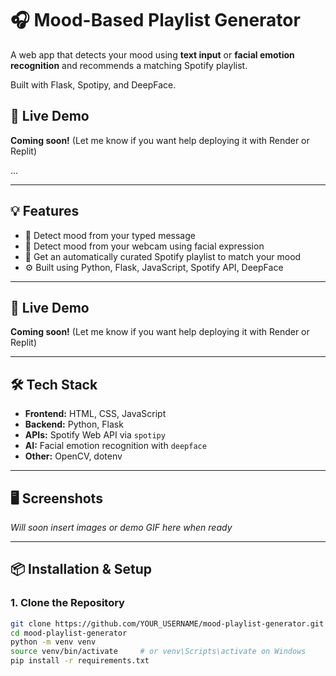 # 🎧 Mood-Based Playlist Generator

A web app that detects your mood using **text input** or **facial emotion recognition** and recommends a matching Spotify playlist.

Built with Flask, Spotipy, and DeepFace.

## 🚀 Live Demo

**Coming soon!** (Let me know if you want help deploying it with Render or Replit)

...

---

## 💡 Features

- 🧠 Detect mood from your typed message
- 📸 Detect mood from your webcam using facial expression
- 🎵 Get an automatically curated Spotify playlist to match your mood
- ⚙️ Built using Python, Flask, JavaScript, Spotify API, DeepFace

---

## 🚀 Live Demo

**Coming soon!** (Let me know if you want help deploying it with Render or Replit)

---

## 🛠️ Tech Stack

- **Frontend:** HTML, CSS, JavaScript
- **Backend:** Python, Flask
- **APIs:** Spotify Web API via `spotipy`
- **AI:** Facial emotion recognition with `deepface`
- **Other:** OpenCV, dotenv

---

## 🖥️ Screenshots

*Will soon insert images or demo GIF here when ready*

---

## 📦 Installation & Setup

### 1. Clone the Repository
```bash
git clone https://github.com/YOUR_USERNAME/mood-playlist-generator.git
cd mood-playlist-generator
python -m venv venv
source venv/bin/activate     # or venv\Scripts\activate on Windows
pip install -r requirements.txt
